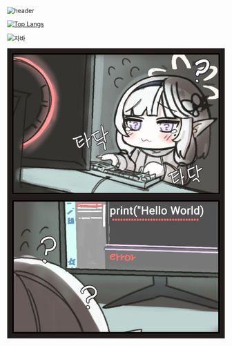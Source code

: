 ![header](https://capsule-render.vercel.app/api?type=Waving&color=auto&height=300&section=header&text=JeongJaeYun&fontSize=90)

[![Top Langs](https://github-readme-stats.vercel.app/api/top-langs/?username=JeongJaeyun99&layout=compact)](https://github.com/JeongJaeyun99/github-readme-stats)

![자바](https://img.shields.io/badge/-자바-007396?style=flat&logo=Java&logoColor=ffffff)

<img src='images/himari.jpg'> </img>
